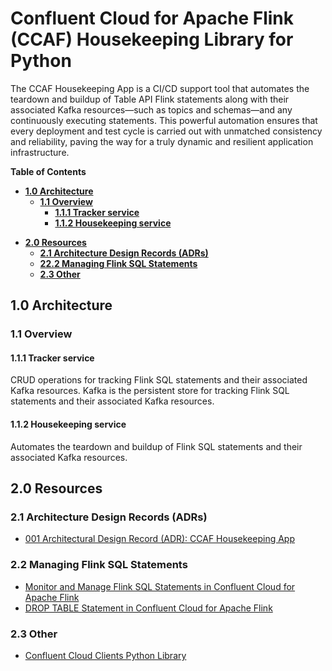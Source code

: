 # Confluent Cloud for Apache Flink (CCAF) Housekeeping Library for Python
The CCAF Housekeeping App is a CI/CD support tool that automates the teardown and buildup of Table API Flink statements along with their associated Kafka resources—such as topics and schemas—and any continuously executing statements. This powerful automation ensures that every deployment and test cycle is carried out with unmatched consistency and reliability, paving the way for a truly dynamic and resilient application infrastructure.

**Table of Contents**

<!-- toc -->
- [**1.0 Architecture**](#10-architecture)
    * [**1.1 Overview**](#11-overview)
        + [**1.1.1 Tracker service**](#111-tracker-service)
        + [**1.1.2 Housekeeping service**](#112-housekeeping-service)
+ [**2.0 Resources**](#20-resources)
    * [**2.1 Architecture Design Records (ADRs)**](#21-architecture-design-records-adrs)
    * [**22.2 Managing Flink SQL Statements**](#22-managing-flink-sql-statements)
    * [**2.3 Other**](#23-other)
<!-- tocstop -->

## 1.0 Architecture

### 1.1 Overview

#### 1.1.1 Tracker service
CRUD operations for tracking Flink SQL statements and their associated Kafka resources.  Kafka is the persistent store for tracking Flink SQL statements and their associated Kafka resources.

#### 1.1.2 Housekeeping service
Automates the teardown and buildup of Flink SQL statements and their associated Kafka resources.

## 2.0 Resources

### 2.1 Architecture Design Records (ADRs)
* [001 Architectural Design Record (ADR):  CCAF Housekeeping App](.blog/adr_001.md)

### 2.2 Managing Flink SQL Statements
* [Monitor and Manage Flink SQL Statements in Confluent Cloud for Apache Flink](https://docs.confluent.io/cloud/current/flink/operate-and-deploy/monitor-statements.html#)
* [DROP TABLE Statement in Confluent Cloud for Apache Flink](https://docs.confluent.io/cloud/current/flink/reference/statements/drop-table.html#:~:text=Dropping%20a%20table%20permanently%20deletes,will%20transition%20to%20DEGRADED%20status._)

### 2.3 Other
* [Confluent Cloud Clients Python Library](https://github.com/j3-signalroom/cc-clients-lib)

